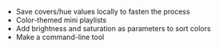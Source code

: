 - Save covers/hue values locally to fasten the process
- Color-themed mini playlists
- Add brightness and saturation as parameters to sort colors
- Make a command-line tool
